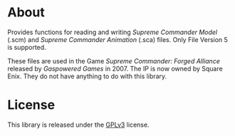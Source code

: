 # About

Provides functions for reading and writing *Supreme Commander Model* (.scm) and *Supreme Commander Animation* (.sca) files.
Only File Version 5 is supported.

These files are used in the Game *Supreme Commander: Forged Alliance* released by *Gaspowered Games* in 2007. 
The IP is now owned by Square Enix. They do not have anything to do with this library.

# License

This library is released under the [GPLv3](https://www.gnu.org/licenses/gpl-3.0.html) license.  
  